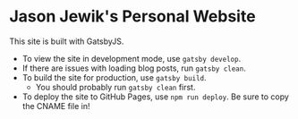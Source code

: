 # Jason Jewik's Personal Website

This site is built with GatsbyJS.

- To view the site in development mode, use `gatsby develop`.
- If there are issues with loading blog posts, run `gatsby clean`.
- To build the site for production, use `gatsby build`.
  - You should probably run `gatsby clean` first.
- To deploy the site to GitHub Pages, use `npm run deploy`. Be sure to copy the CNAME file in!
